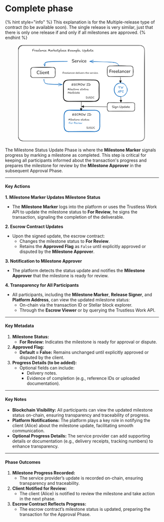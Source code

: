 # Complete phase

{% hint style="info" %}
This explanation is for the Multiple-release type of contract (to be available soon). The single release is very similar, just that there is only one release if and only if all milestones are approved.&#x20;
{% endhint %}

<figure><img src="../../../.gitbook/assets/image (5) (1).png" alt=""><figcaption></figcaption></figure>

The Milestone Status Update Phase is where the **Milestone Marker** signals progress by marking a milestone as completed. This step is critical for keeping all participants informed about the transaction's progress and prepares the milestone for review by the **Milestone Approver** in the subsequent Approval Phase.

***

#### **Key Actions**

**1. Milestone Marker Updates Milestone Status**

* The **Milestone Marker** logs into the platform or uses the Trustless Work API to update the milestone status to **For Review**, he signs the transaction, signaling the completion of the deliverable.

**2. Escrow Contract Updates**

* Upon the signed update, the escrow contract:
  * Changes the milestone status to **For Review**.
  * Retains the **Approved Flag** as `False` until explicitly approved or disputed by the **Milestone Approver**.

**3. Notification to Milestone Approver**

* The platform detects the status update and notifies the **Milestone Approver** that the milestone is ready for review.

**4. Transparency for All Participants**

* All participants, including the **Milestone Marker**, **Release Signer**, and **Platform Address**, can view the updated milestone status:
  * On-chain via the transaction ID or Stellar block explorer.
  * Through the **Escrow Viewer** or by querying the Trustless Work API.

***

#### **Key Metadata**

1. **Milestone Status:**
   * **For Review:** Indicates the milestone is ready for approval or dispute.
2. **Approved Flag:**
   * **Default = False:** Remains unchanged until explicitly approved or disputed by the client.
3. **Progress Details (to be added):**
   * Optional fields can include:
     * Delivery notes.
     * Evidence of completion (e.g., reference IDs or uploaded documentation).

***

#### **Key Notes**

* **Blockchain Visibility:** All participants can view the updated milestone status on-chain, ensuring transparency and traceability of progress.
* **Platform Notifications:** The platform plays a key role in notifying the client (Alice) about the milestone update, facilitating smooth communication.
* **Optional Progress Details:** The service provider can add supporting details or documentation (e.g., delivery receipts, tracking numbers) to enhance transparency.

***

#### **Phase Outcomes**

1. **Milestone Progress Recorded:**
   * The service provider’s update is recorded on-chain, ensuring transparency and traceability.
2. **Client Notified for Review:**
   * The client (Alice) is notified to review the milestone and take action in the next phase.
3. **Escrow Contract Reflects Progress:**
   * The escrow contract’s milestone status is updated, preparing the transaction for the Approval Phase.

